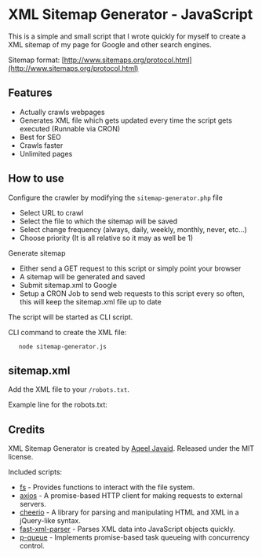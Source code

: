 # XML Sitemap Generator - JavaScript

This is a simple and small script that I wrote quickly for myself to create a XML sitemap of my page for Google and other search engines.

Sitemap format: [http://www.sitemaps.org/protocol.html](http://www.sitemaps.org/protocol.html)

## Features
 - Actually crawls webpages
 - Generates XML file which gets updated every time the script gets executed (Runnable via CRON)
 - Best for SEO
 - Crawls faster
 - Unlimited pages

## How to use
Configure the crawler by modifying the `sitemap-generator.php` file
 - Select URL to crawl
 - Select the file to which the sitemap will be saved
 - Select change frequency (always, daily, weekly, monthly, never, etc...)
 - Choose priority (It is all relative so it may as well be 1)

Generate sitemap
 - Either send a GET request to this script or simply point your browser
 - A sitemap will be generated and saved
 - Submit sitemap.xml to Google
 - Setup a CRON Job to send web requests to this script every so often, this will keep the sitemap.xml file up to date

The script will be started as CLI script.

CLI command to create the XML file:

```
   node sitemap-generator.js
```


## sitemap.xml
Add the XML file to your `/robots.txt`.

Example line for the robots.txt:



## Credits

XML Sitemap Generator is created by [Aqeel Javaid](https://www.linkedin.com/in/aqeeljavaid/). Released under the MIT license.

Included scripts:

 - [fs](#) - Provides functions to interact with the file system.
 - [axios](https://github.com/axios/axios) - A promise-based HTTP client for making requests to external servers.
 - [cheerio](https://github.com/cheeriojs/cheerio) - A library for parsing and manipulating HTML and XML in a jQuery-like syntax.
 - [fast-xml-parser](https://github.com/NaturalIntelligence/fast-xml-parser) - Parses XML data into JavaScript objects quickly.
 - [p-queue](https://github.com/sindresorhus/p-queue) - Implements promise-based task queueing with concurrency control.
